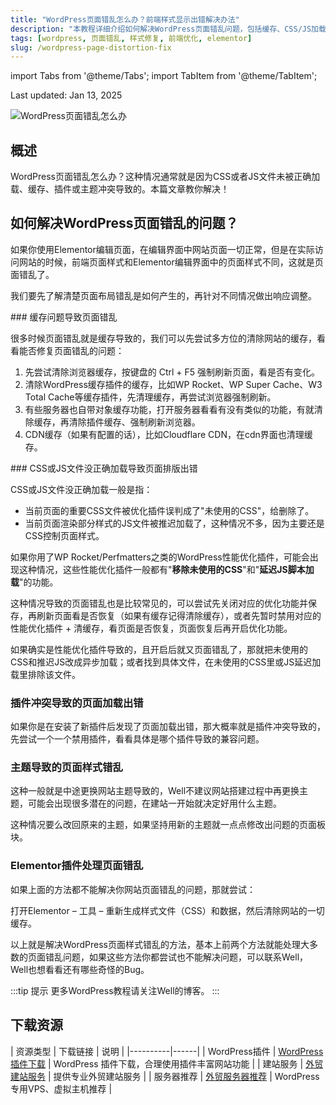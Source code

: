 ```yaml
---
title: "WordPress页面错乱怎么办？前端样式显示出错解决办法"
description: "本教程详细介绍如何解决WordPress页面错乱问题，包括缓存、CSS/JS加载、插件冲突等导致的样式错乱问题。"
tags: [wordpress, 页面错乱, 样式修复, 前端优化, elementor]
slug: /wordpress-page-distortion-fix
---
```


import Tabs from '@theme/Tabs';
import TabItem from '@theme/TabItem';

<div class="text-right text-sm mb-4">Last updated: Jan 13, 2025</div>

![WordPress页面错乱怎么办](https://website-custom.com/wp-content/uploads/2024/12/layout.webp)

## 概述

WordPress页面错乱怎么办？这种情况通常就是因为CSS或者JS文件未被正确加载、缓存、插件或主题冲突导致的。本篇文章教你解决！

## 如何解决WordPress页面错乱的问题？

如果你使用Elementor编辑页面，在编辑界面中网站页面一切正常，但是在实际访问网站的时候，前端页面样式和Elementor编辑界面中的页面样式不同，这就是页面错乱了。

我们要先了解清楚页面布局错乱是如何产生的，再针对不同情况做出响应调整。

<Tabs>
<TabItem value="cache" label="缓存问题">
### 缓存问题导致页面错乱

很多时候页面错乱就是缓存导致的，我们可以先尝试多方位的清除网站的缓存，看看能否修复页面错乱的问题：

1. 先尝试清除浏览器缓存，按键盘的 Ctrl + F5 强制刷新页面，看是否有变化。
2. 清除WordPress缓存插件的缓存，比如WP Rocket、WP Super Cache、W3 Total Cache等缓存插件，先清理缓存，再尝试浏览器强制刷新。
3. 有些服务器也自带对象缓存功能，打开服务器看看有没有类似的功能，有就清除缓存，再清除插件缓存、强制刷新浏览器。
4. CDN缓存（如果有配置的话），比如Cloudflare CDN，在cdn界面也清理缓存。
</TabItem>
<TabItem value="cssjs" label="CSS/JS问题">
### CSS或JS文件没正确加载导致页面排版出错

CSS或JS文件没正确加载一般是指：

- 当前页面的重要CSS文件被优化插件误判成了"未使用的CSS"，给删除了。
- 当前页面渲染部分样式的JS文件被推迟加载了，这种情况不多，因为主要还是CSS控制页面样式。

如果你用了WP Rocket/Perfmatters之类的WordPress性能优化插件，可能会出现这种情况，这些性能优化插件一般都有"**移除未使用的CSS**"和"**延迟JS脚本加载**"的功能。

这种情况导致的页面错乱也是比较常见的，可以尝试先关闭对应的优化功能并保存，再刷新页面看是否恢复（如果有缓存记得清除缓存），或者先暂时禁用对应的性能优化插件 + 清缓存，看页面是否恢复，页面恢复后再开启优化功能。

如果确实是性能优化插件导致的，且开启后就又页面错乱了，那就把未使用的CSS和推迟JS改成异步加载；或者找到具体文件，在未使用的CSS里或JS延迟加载里排除该文件。
</TabItem>
<TabItem value="plugins" label="插件冲突">
### 插件冲突导致的页面加载出错

如果你是在安装了新插件后发现了页面加载出错，那大概率就是插件冲突导致的，先尝试一个一个禁用插件，看看具体是哪个插件导致的兼容问题。
</TabItem>
<TabItem value="theme" label="主题问题">
### 主题导致的页面样式错乱

这种一般就是中途更换网站主题导致的，Well不建议网站搭建过程中再更换主题，可能会出现很多潜在的问题，在建站一开始就决定好用什么主题。

这种情况要么改回原来的主题，如果坚持用新的主题就一点点修改出问题的页面板块。
</TabItem>
<TabItem value="elementor" label="Elementor处理">
### Elementor插件处理页面错乱

如果上面的方法都不能解决你网站页面错乱的问题，那就尝试：

打开Elementor – 工具 – 重新生成样式文件（CSS）和数据，然后清除网站的一切缓存。
</TabItem>
</Tabs>

以上就是解决WordPress页面样式错乱的方法，基本上前两个方法就能处理大多数的页面错乱问题，如果这些方法你都尝试也不能解决问题，可以联系Well，Well也想看看还有哪些奇怪的Bug。

:::tip 提示
更多WordPress教程请关注Well的博客。
:::

## 下载资源

| 资源类型 | 下载链接 | 说明 |
|----------|------|
| WordPress插件 | [WordPress 插件下载](https://website-custom.com/resources/) | WordPress 插件下载，合理使用插件丰富网站功能 |
| 建站服务 | [外贸建站服务](https://website-custom.com/service/) | 提供专业外贸建站服务 |
| 服务器推荐 | [外贸服务器推荐](https://website-custom.com/service/) | WordPress专用VPS、虚拟主机推荐 |
